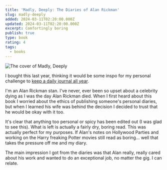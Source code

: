 ```yaml
---
title: 'Madly, Deeply: The Diaries of Alan Rickman'
slug: madly-deeply
added: 2024-03-11T02:20:00.000Z
updated: 2024-03-11T02:20:00.000Z
excerpt: Comfortingly boring
publish: true
type: book
rating: 4
tags:
  - books
---
```


![The cover of Madly, Deeply](/images/madly-deeply.jpg)

I bought this last year, thinking it would be some inspo for my personal challenge to [keep a daily journal all year](/my-goal-for-2024/). 

I'm an Alan Rickman stan. I've never, ever been so upset about a celebrity dying as I was the day Alan Rickman died. When I first heard about this book I worried about the ethics of publishing someone's personal diaries, but when I learned his wife was behind the decision I decided to trust that he would be okay with it too.

It's clear that anything too personal or spicy has been edited out (I was glad to see this). What is left is actually a fairly dry, boring read. This was actually perfect for my purposes. If Alan's notes on Hollywood Parties and working on the Harry freaking Potter movies still read as boring... well that takes the pressure off me and my diary.

The main impression I got from the diaries was that Alan really, really cared about his work and wanted to do an exceptional job, no matter the gig. I can relate.

